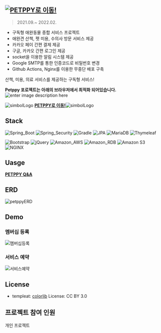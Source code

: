 ## <a target="_blank" href="http://petppy.shop/"><img alt="PETPPY로 이동!" src="https://user-images.githubusercontent.com/50799296/155329981-c53b31e2-6b69-4851-a1a7-e89d006ac097.JPG"/><a/>

> 2021.09.~ 2022.02.

 - 구독형 애완동물 종합 서비스 프로젝트
 - 애완견 산책, 펫 미용, 수의사 방문 서비스 제공
 - 카카오 페이 간편 결제 제공
 - 구글, 카카오 간편 로그인 제공
 - socket을 이용한 알림 시스템 제공
 - Google SMTP를 통한 인증코드로 비밀번호 변경
 - Github Actions, Nginx를 이용한 무중단 배포 구축
 
 산책, 미용, 의료 서비스를 제공하는 구독형 서비스!
 
  **Petppy 포로젝트는 아래의 브라우저에서 최적화 되어있습니다.**  
![enter image description here](https://img1.daumcdn.net/thumb/R1280x0/?scode=mtistory2&fname=https://blog.kakaocdn.net/dn/dOnlnt/btqETnBKL33/wTdqSwKSN7QmF24d2G4EG1/img.png)
 
![simbolLogo](https://user-images.githubusercontent.com/50799296/155330350-297489be-46f1-4904-9bad-3155ba78f7d1.PNG)  **[PETPPY로 이동!](http://petppy.shop/)**![simbolLogo](https://user-images.githubusercontent.com/50799296/155330350-297489be-46f1-4904-9bad-3155ba78f7d1.PNG)



## Stack
<img alt="Spring_Boot" src ="https://img.shields.io/badge/Spring_Boot-6DB33F.svg?&style=for-the-badge&logo=Spring-Boot&logoColor=white"/> <img alt="Spring_Security" src ="https://img.shields.io/badge/Spring Security-6DB33F.svg?&style=for-the-badge&logo=Spring Security&logoColor=white"/> 
<img alt="Gradle" src ="https://img.shields.io/badge/Gradle-02303A.svg?&style=for-the-badge&logo=Gradle&logoColor=white"/>
<img alt="JPA" src ="https://img.shields.io/badge/JPA-59666C.svg?&style=for-the-badge&logo=Hibernate&logoColor=white"/>
<img alt="MariaDB" src ="https://img.shields.io/badge/MariaDB-003545.svg?&style=for-the-badge&logo=MariaDB&logoColor=white"/> 
<img alt="Thymeleaf" src ="https://img.shields.io/badge/Thymeleaf-005F0F.svg?&style=for-the-badge&logo=Thymeleaf&logoColor=white"/>

 
<img alt="Bootstrap" src ="https://img.shields.io/badge/Bootstrap-7952B3.svg?&style=for-the-badge&logo=Bootstrap&logoColor=white"/> <img alt="jQuery" src ="https://img.shields.io/badge/jQuery-0769AD.svg?&style=for-the-badge&logo=jQuery&logoColor=white"/>
<img alt="Amazon_AWS" src ="https://img.shields.io/badge/Amazon_AWS-232F3E.svg?&style=for-the-badge&logo=Amazon-AWS&logoColor=white"/>
<img alt="Amazon_RDB" src ="https://img.shields.io/badge/ Amazon RDB-232F3E.svg?&style=for-the-badge&logo=Amazon DynamoDB&logoColor=white"/>
<img alt="Amazon S3" src ="https://img.shields.io/badge/ Amazon S3-569A31.svg?&style=for-the-badge&logo=Amazon S3&logoColor=white"/>
<img alt="NGINX" src ="https://img.shields.io/badge/NGINX-009639.svg?&style=for-the-badge&logo=NGINX&logoColor=white"/>



## Uasge
 **<a href="http://petppy.shop/QnA" target="_blank">PETPPY Q&A</a>**
 
## ERD
![petppyERD](https://user-images.githubusercontent.com/50799296/155330993-be000128-0b16-4111-beab-687cd16262f2.jpg)

## Demo
 ### 멤버십 등록
 
 ![멤버십등록](https://user-images.githubusercontent.com/50799296/155343828-e759c7d7-c35e-48f8-88d2-65109e2fb534.gif)

 ### 서비스 예약
 
 ![서비스예약](https://user-images.githubusercontent.com/50799296/155343968-769116dd-98ac-4693-add6-e5f09f2c296c.gif)

## License
 - templeat: [colorlib](https://colorlib.com/wp/template/petsitting/) License: CC BY 3.0
 
## 프로젝트 참여 인원
 개인 프로젝트
